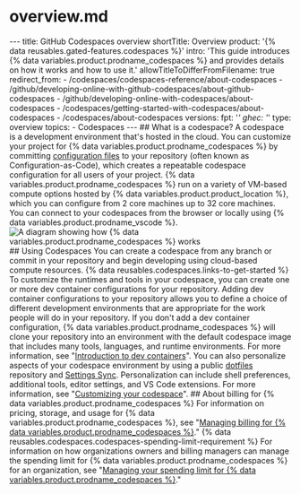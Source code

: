 # overview.md
--- title: GitHub Codespaces overview shortTitle: Overview product: '{% data reusables.gated-features.codespaces %}' intro: 'This guide introduces {% data variables.product.prodname_codespaces %} and provides details on how it works and how to use it.' allowTitleToDifferFromFilename: true redirect_from:   - /codespaces/codespaces-reference/about-codespaces   - /github/developing-online-with-github-codespaces/about-github-codespaces   - /github/developing-online-with-codespaces/about-codespaces   - /codespaces/getting-started-with-codespaces/about-codespaces   - /codespaces/about-codespaces versions:   fpt: '*'   ghec: '*' type: overview topics:   - Codespaces ---  ## What is a codespace?  A codespace is a development environment that's hosted in the cloud. You can customize your project for {% data variables.product.prodname_codespaces %} by committing [configuration files](/codespaces/customizing-your-codespace/configuring-codespaces-for-your-project) to your repository (often known as Configuration-as-Code), which creates a repeatable codespace configuration for all users of your project.  {% data variables.product.prodname_codespaces %} run on a variety of VM-based compute options hosted by {% data variables.product.product_location %}, which you can configure from 2 core machines up to 32 core machines. You can connect to your codespaces from the browser or locally using {% data variables.product.prodname_vscode %}.  ![A diagram showing how {% data variables.product.prodname_codespaces %} works](/assets/images/help/codespaces/codespaces-diagram.png)  ## Using Codespaces  You can create a codespace from any branch or commit in your repository and begin developing using cloud-based compute resources. {% data reusables.codespaces.links-to-get-started %}  To customize the runtimes and tools in your codespace, you can create one or more dev container configurations for your repository. Adding dev container configurations to your repository allows you to define a choice of different development environments that are appropriate for the work people will do in your repository.   If you don't add a dev container configuration, {% data variables.product.prodname_codespaces %} will clone your repository into an environment with the default codespace image that includes many tools, languages, and runtime environments. For more information, see "[Introduction to dev containers](/codespaces/setting-up-your-codespace/configuring-codespaces-for-your-project)".  You can also personalize aspects of your codespace environment by using a public [dotfiles](https://dotfiles.github.io/tutorials/) repository and [Settings Sync](https://code.visualstudio.com/docs/editor/settings-sync). Personalization can include shell preferences, additional tools, editor settings, and VS Code extensions. For more information, see "[Customizing your codespace](/codespaces/customizing-your-codespace)".  ## About billing for {% data variables.product.prodname_codespaces %}  For information on pricing, storage, and usage for {% data variables.product.prodname_codespaces %}, see "[Managing billing for {% data variables.product.prodname_codespaces %}](/billing/managing-billing-for-github-codespaces/about-billing-for-codespaces)."  {% data reusables.codespaces.codespaces-spending-limit-requirement %} For information on how organizations owners and billing managers can manage the spending limit for {% data variables.product.prodname_codespaces %} for an organization, see "[Managing your spending limit for {% data variables.product.prodname_codespaces %}](/billing/managing-billing-for-github-codespaces/managing-spending-limits-for-codespaces)."
